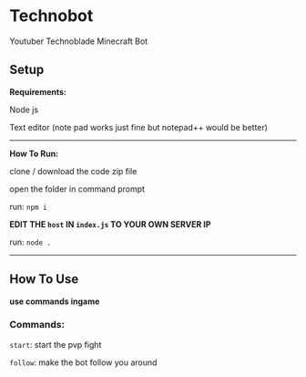 # Technobot
 Youtuber Technoblade Minecraft Bot
 
 ## Setup

__Requirements:__

Node js

Text editor (note pad works just fine but notepad++ would be better)
___
__How To Run:__

clone / download the code zip file

open the folder in command prompt 

run: `npm i`

**EDIT THE `host` IN `index.js` TO YOUR OWN SERVER IP**

run: `node .`
___
## How To Use
**use commands ingame**

### Commands:

`start`: start the pvp fight

`follow`: make the bot follow you around
